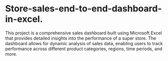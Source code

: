 # Store-sales-end-to-end-dashboard-in-excel.
This project is a comprehensive sales dashboard built using Microsoft Excel that provides detailed insights into the performance of a super store. The dashboard allows for dynamic analysis of sales data, enabling users to track performance across different product categories, regions, time periods, and more.
